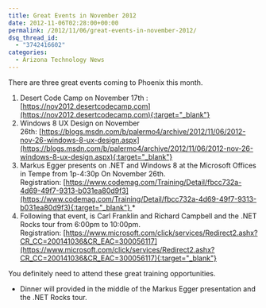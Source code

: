 ```yaml
---
title: Great Events in November 2012
date: 2012-11-06T02:28:00+00:00
permalink: /2012/11/06/great-events-in-november-2012/
dsq_thread_id:
  - "3742416602"
categories:
  - Arizona Technology News
---
```

There are three great events coming to Phoenix this month.

1. Desert Code Camp on November 17th : [https://nov2012.desertcodecamp.com](https://nov2012.desertcodecamp.com){:target="_blank"}
2. Windows 8 UX Design on November 26th: [https://blogs.msdn.com/b/palermo4/archive/2012/11/06/2012-nov-26-windows-8-ux-design.aspx](https://blogs.msdn.com/b/palermo4/archive/2012/11/06/2012-nov-26-windows-8-ux-design.aspx){:target="_blank"}
3. Markus Egger presents on .NET and Windows 8 at the Microsoft Offices in Tempe from 1p-4:30p On November 26th. Registration: [https://www.codemag.com/Training/Detail/fbcc732a-4d69-49f7-9313-b031ea80d9f3](https://www.codemag.com/Training/Detail/fbcc732a-4d69-49f7-9313-b031ea80d9f3){:target="_blank"} *
4. Following that event, is Carl Franklin and Richard Campbell and the .NET Rocks tour from 6:00pm to 10:00pm. Registration: [https://www.microsoft.com/click/services/Redirect2.ashx?CR_CC=200141036&CR_EAC=300056117](https://www.microsoft.com/click/services/Redirect2.ashx?CR_CC=200141036&CR_EAC=300056117){:target="_blank"}

You definitely need to attend these great training opportunities.

* Dinner will provided in the middle of the Markus Egger presentation and the .NET Rocks tour.
